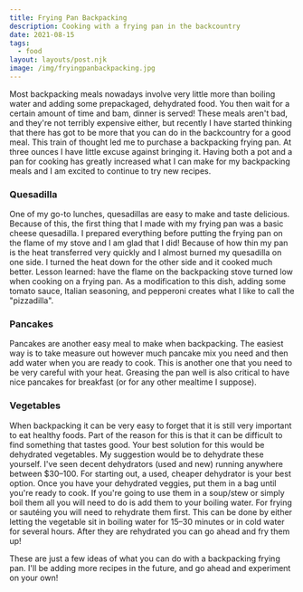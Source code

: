 ```yaml
---
title: Frying Pan Backpacking
description: Cooking with a frying pan in the backcountry
date: 2021-08-15
tags:
  - food
layout: layouts/post.njk
image: /img/fryingpanbackpacking.jpg
---
```


Most backpacking meals nowadays involve very little more than boiling water and adding some prepackaged, dehydrated food. You then wait for a certain amount of time and bam, dinner is served! These meals aren't bad, and they're not terribly expensive either, but recently I have started thinking that there has got to be more that you can do in the backcountry for a good meal. This train of thought led me to purchase a backpacking frying pan. At three ounces I have little excuse against bringing it. Having both a pot and a pan for cooking has greatly increased what I can make for my backpacking meals and I am excited to continue to try new recipes.

### Quesadilla
One of my go-to lunches, quesadillas are easy to make and taste delicious. Because of this, the first thing that I made with my frying pan was a basic cheese quesadilla. I prepared everything before putting the frying pan on the flame of my stove and I am glad that I did! Because of how thin my pan is the heat transferred very quickly and I almost burned my quesadilla on one side. I turned the heat down for the other side and it cooked much better. Lesson learned: have the flame on the backpacking stove turned low when cooking on a frying pan. As a modification to this dish, adding some tomato sauce, Italian seasoning, and pepperoni creates what I like to call the "pizzadilla".

### Pancakes
Pancakes are another easy meal to make when backpacking. The easiest way is to take measure out however much pancake mix you need and then add water when you are ready to cook. This is another one that you need to be very careful with your heat. Greasing the pan well is also critical to have nice pancakes for breakfast (or for any other mealtime I suppose).

### Vegetables
When backpacking it can be very easy to forget that it is still very important to eat healthy foods. Part of the reason for this is that it can be difficult to find something that tastes good. Your best solution for this would be dehydrated vegetables. My suggestion would be to dehydrate these yourself. I've seen decent dehydrators (used and new) running anywhere between $30–100. For starting out, a used, cheaper dehydrator is your best option. Once you have your dehydrated veggies, put them in a bag until you're ready to cook. If you're going to use them in a soup/stew or simply boil them all you will need to do is add them to your boiling water. For frying or sautéing you will need to rehydrate them first. This can be done by either letting the vegetable sit in boiling water for 15–30 minutes or in cold water for several hours. After they are rehydrated you can go ahead and fry them up!

These are just a few ideas of what you can do with a backpacking frying pan. I'll be adding more recipes in the future, and go ahead and experiment on your own!